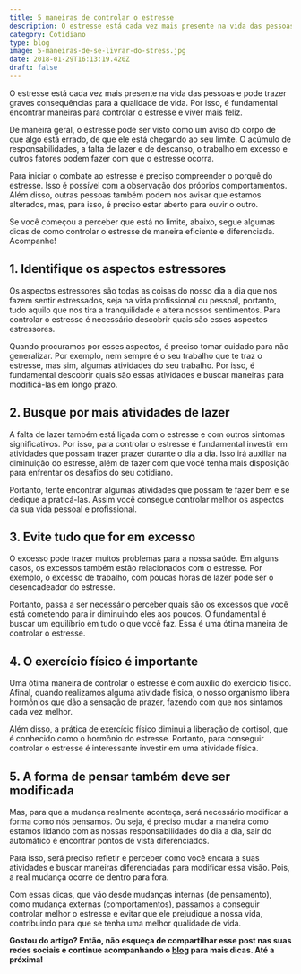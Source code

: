 ```yaml
---
title: 5 maneiras de controlar o estresse
description: O estresse está cada vez mais presente na vida das pessoas e pode trazer graves consequências. É fundamental encontrar maneiras para controlar o estresse...
category: Cotidiano
type: blog
image: 5-maneiras-de-se-livrar-do-stress.jpg
date: 2018-01-29T16:13:19.420Z
draft: false
---
```


O estresse está cada vez mais presente na vida das pessoas e pode trazer graves consequências para a qualidade de vida. Por isso, é fundamental encontrar maneiras para controlar o estresse e viver mais feliz.

De maneira geral, o estresse pode ser visto como um aviso do corpo de que algo está errado, de que ele está chegando ao seu limite. O acúmulo de responsabilidades, a falta de lazer e de descanso, o trabalho em excesso e outros fatores podem fazer com que o estresse ocorra.

Para iniciar o combate ao estresse é preciso compreender o porquê do estresse. Isso é possível com a observação dos próprios comportamentos. Além disso, outras pessoas também podem nos avisar que estamos alterados, mas, para isso, é preciso estar aberto para ouvir o outro.

Se você começou a perceber que está no limite, abaixo, segue algumas dicas de como controlar o estresse de maneira eficiente e diferenciada. Acompanhe!

## **1. Identifique os aspectos estressores**

Os aspectos estressores são todas as coisas do nosso dia a dia que nos fazem sentir estressados, seja na vida profissional ou pessoal, portanto, tudo aquilo que nos tira a tranquilidade e altera nossos sentimentos. Para controlar o estresse é necessário descobrir quais são esses aspectos estressores.

Quando procuramos por esses aspectos, é preciso tomar cuidado para não generalizar. Por exemplo, nem sempre é o seu trabalho que te traz o estresse, mas sim, algumas atividades do seu trabalho. Por isso, é fundamental descobrir quais são essas atividades e buscar maneiras para modificá-las em longo prazo.

## **2. Busque por mais atividades de lazer**

A falta de lazer também está ligada com o estresse e com outros sintomas significativos. Por isso, para controlar o estresse é fundamental investir em atividades que possam trazer prazer durante o dia a dia. Isso irá auxiliar na diminuição do estresse, além de fazer com que você tenha mais disposição para enfrentar os desafios do seu cotidiano.

Portanto, tente encontrar algumas atividades que possam te fazer bem e se dedique a praticá-las. Assim você consegue controlar melhor os aspectos da sua vida pessoal e profissional.

## **3. Evite tudo que for em excesso**

O excesso pode trazer muitos problemas para a nossa saúde. Em alguns casos, os excessos também estão relacionados com o estresse. Por exemplo, o excesso de trabalho, com poucas horas de lazer pode ser o desencadeador do estresse.

Portanto, passa a ser necessário perceber quais são os excessos que você está cometendo para ir diminuindo eles aos poucos. O fundamental é buscar um equilíbrio em tudo o que você faz. Essa é uma ótima maneira de controlar o estresse.

## **4. O exercício físico é importante**

Uma ótima maneira de controlar o estresse é com auxílio do exercício físico. Afinal, quando realizamos alguma atividade física, o nosso organismo libera hormônios que dão a sensação de prazer, fazendo com que nos sintamos cada vez melhor.

Além disso, a prática de exercício físico diminui a liberação de cortisol, que é conhecido como o hormônio do estresse. Portanto, para conseguir controlar o estresse é interessante investir em uma atividade física.

## **5. A forma de pensar também deve ser modificada**

Mas, para que a mudança realmente aconteça, será necessário modificar a forma como nós pensamos. Ou seja, é preciso mudar a maneira como estamos lidando com as nossas responsabilidades do dia a dia, sair do automático e encontrar pontos de vista diferenciados.

Para isso, será preciso refletir e perceber como você encara a suas atividades e buscar maneiras diferenciadas para modificar essa visão. Pois, a real mudança ocorre de dentro para fora.

Com essas dicas, que vão desde mudanças internas (de pensamento), como mudança externas (comportamentos), passamos a conseguir controlar melhor o estresse e evitar que ele prejudique a nossa vida, contribuindo para que se tenha uma melhor qualidade de vida.

**Gostou do artigo? Então, não esqueça de compartilhar esse post nas suas redes sociais e continue acompanhando o [blog](/blog/) para mais dicas. Até a próxima!**
